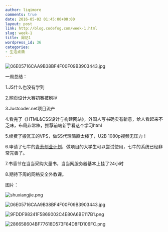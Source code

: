 ```yaml
---
author: liqimore
comments: true
date: 2016-05-02 01:45:00+00:00
layout: post
link: http://blog.codefog.com/week-1.html
slug: week-1
title: 周记1
wordpress_id: 36
categories:
- 生活点滴
---
```


![06E05716CAA9B38BF4F00F09B3903443.jpg](http://old.timelovelife.com/usr/uploads/2016/05/1547951352.jpg)  

一周总结：  

1.JS什么也没有学到  

2.网页设计大赛初赛被刷掉




3.Justcoder.net项目流产  

4.看完了《HTML&CSS设计与构建网站》，外国人写书确实有新意，给人看起来不乏味，布局非常棒，推荐前端新手看这个学习html  

5.续费了搬瓦工的VPS，做SS代理简直太棒了，U2B 1080p视频无压力！  

6.申请了七牛的[青葱创业计划](http://hd.qiniu.com/qingcong/pack)，做项目的大学生可以尝试使用，七牛的系统已经非常完善了。  

7.书香节在当当采购大量书，当当网服务器基本上挂了24小时  

8.期待下周的网络安全外教课。




图片：  

![shuxiangjie.png](http://old.timelovelife.com/usr/uploads/2016/05/2030220364.png)  

![06E05716CAA9B38BF4F00F09B3903443.jpg](http://old.timelovelife.com/usr/uploads/2016/05/1547951352.jpg)  

![9FDDF98241F5869002C4E80A6BE117B1.png](http://old.timelovelife.com/usr/uploads/2016/05/2191875556.png)  

![286658604BF77618D573F84D8FD106FC.png](http://old.timelovelife.com/usr/uploads/2016/05/2418135718.png)



